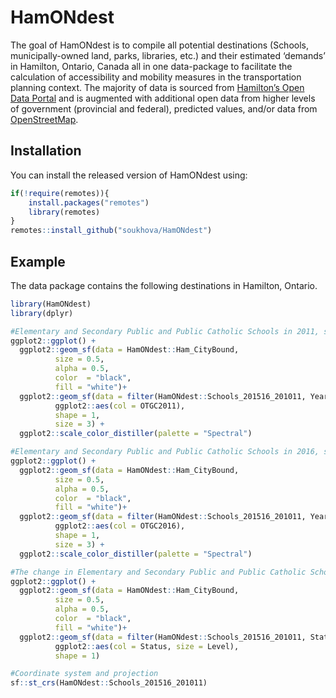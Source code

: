 
<!-- README.md is generated from README.Rmd. Please edit that file -->

# HamONdest

<!-- badges: start -->
<!-- badges: end -->

The goal of HamONdest is to compile all potential destinations (Schools,
municipally-owned land, parks, libraries, etc.) and their estimated
‘demands’ in Hamilton, Ontario, Canada all in one data-package to
facilitate the calculation of accessibility and mobility measures in the
transportation planning context. The majority of data is sourced from
[Hamilton’s Open Data Portal](https://open.hamilton.ca/) and is
augmented with additional open data from higher levels of government
(provincial and federal), predicted values, and/or data from
[OpenStreetMap](https://www.openstreetmap.org).

## Installation

You can install the released version of HamONdest using:

``` r
if(!require(remotes)){
    install.packages("remotes")
    library(remotes)
}
remotes::install_github("soukhova/HamONdest")
```

## Example

The data package contains the following destinations in Hamilton,
Ontario.

``` r
library(HamONdest)
library(dplyr)

#Elementary and Secondary Public and Public Catholic Schools in 2011, size based on on-the-ground-capacity (OTGC)
ggplot2::ggplot() +
  ggplot2::geom_sf(data = HamONdest::Ham_CityBound,
          size = 0.5,
          alpha = 0.5,
          color  = "black",
          fill = "white")+
  ggplot2::geom_sf(data = filter(HamONdest::Schools_201516_201011, Year != "2016"),
          ggplot2::aes(col = OTGC2011),
          shape = 1,
          size = 3) +
  ggplot2::scale_color_distiller(palette = "Spectral")
```

``` r
#Elementary and Secondary Public and Public Catholic Schools in 2016, size based on on-the-ground-capacity (OTGC)
ggplot2::ggplot() +
  ggplot2::geom_sf(data = HamONdest::Ham_CityBound,
          size = 0.5,
          alpha = 0.5,
          color  = "black",
          fill = "white")+
  ggplot2::geom_sf(data = filter(HamONdest::Schools_201516_201011, Year != "2011"),
          ggplot2::aes(col = OTGC2016),
          shape = 1,
          size = 3) +
  ggplot2::scale_color_distiller(palette = "Spectral")
```

``` r
#The change in Elementary and Secondary Public and Public Catholic Schools between 2011 and 2016.)
ggplot2::ggplot() +
  ggplot2::geom_sf(data = HamONdest::Ham_CityBound,
          size = 0.5,
          alpha = 0.5,
          color  = "black",
          fill = "white")+
  ggplot2::geom_sf(data = filter(HamONdest::Schools_201516_201011, Status != "NoChange"),
          ggplot2::aes(col = Status, size = Level),
          shape = 1) 
```

``` r
#Coordinate system and projection
sf::st_crs(HamONdest::Schools_201516_201011)
```
